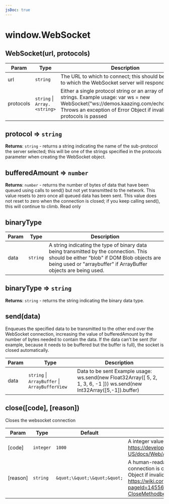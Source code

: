 ```yaml
---
jsDoc: true
---
```


<a name="module-global-websocket" id="module-global-websocket"></a>

# window.WebSocket


<a name="new-module-global-websocket-new" id="new-module-global-websocket-new"></a>

## WebSocket(url, protocols)

| Param | Type | Description |
| --- | --- | --- |
| url | `string` | The URL to which to connect; this should be the URL to which the WebSocket server will respond. |
| protocols | `string` \| `Array.<string>` | Either a single protocol string or an array of protocol strings. Example usage: var ws = new WebSocket("ws://demos.kaazing.com/echo","xmpp"); Throws an exception of Error Object if invalid url or protocols is passed |



<a name="module-global-websocket-protocol" id="module-global-websocket-protocol"></a>

## protocol ⇒ `string`
**Returns**: `string` - returns a string indicating the name of the sub-protocol the server selected;
this will be one of the strings specified in the protocols parameter when creating the WebSocket object.  


<a name="module-global-websocket-bufferedamount" id="module-global-websocket-bufferedamount"></a>

## bufferedAmount ⇒ `number`
**Returns**: `number` - returns the number of bytes of data that have been queued using calls to send() but not yet transmitted to the network.
This value resets to zero once all queued data has been sent.
This value does not reset to zero when the connection is closed;
if you keep calling send(), this will continue to climb. Read only  


<a name="module-global-websocket-binarytype" id="module-global-websocket-binarytype"></a>

## binaryType

| Param | Type | Description |
| --- | --- | --- |
| data | `string` | A string indicating the type of binary data being transmitted by the connection. This should be either "blob" if DOM Blob objects are being used or "arraybuffer" if ArrayBuffer objects are being used. |



<a name="module-global-websocket-binarytype" id="module-global-websocket-binarytype"></a>

## binaryType ⇒ `string`
**Returns**: `string` - returns the string indicating the binary data type.  


<a name="module-global-websocket-send" id="module-global-websocket-send"></a>

## send(data)
Enqueues the specified data to be transmitted to the other end over the WebSocket connection,
increasing the value of bufferedAmount by the number of bytes needed to contain the data.
If the data can't be sent (for example, because it needs to be buffered but the buffer is full), the socket is closed automatically.


| Param | Type | Description |
| --- | --- | --- |
| data | `string` \| `ArrayBuffer` \| `ArrayBufferView` | Data to be sent Example usage: ws.send(new Float32Array([ 5, 2, 1, 3, 6, -1 ]))                ws.send(new Int32Array([5,-1]).buffer) |



<a name="module-global-websocket-close" id="module-global-websocket-close"></a>

## close([code], [reason])
Closes the websocket connection


| Param | Type | Default | Description |
| --- | --- | --- | --- |
| [code] | `integer` | `1000` | A integer value as per https://developer.mozilla.org/en-US/docs/Web/API/WebSocket#close(). |
| [reason] | `string` | `&quot;\&quot;\&quot;&quot;` | A human-readable string explaining why the connection is closing. Throws an exception of Error Object if invalid code or reason is passed Refer https://wiki.corp.adobe.com/pages/viewpage.action?pageId=1455687313#FileandNetworkI/OTestCases-CloseMethodbehaviorforWebSockets |


